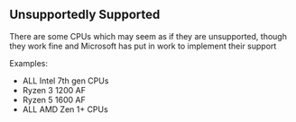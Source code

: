 ## Unsupportedly Supported

There are some CPUs which may seem as if they are unsupported,
though they work fine and Microsoft has put in work to implement their support

Examples:
* ALL Intel 7th gen CPUs
* Ryzen 3 1200 AF
* Ryzen 5 1600 AF
* ALL AMD Zen 1+ CPUs
